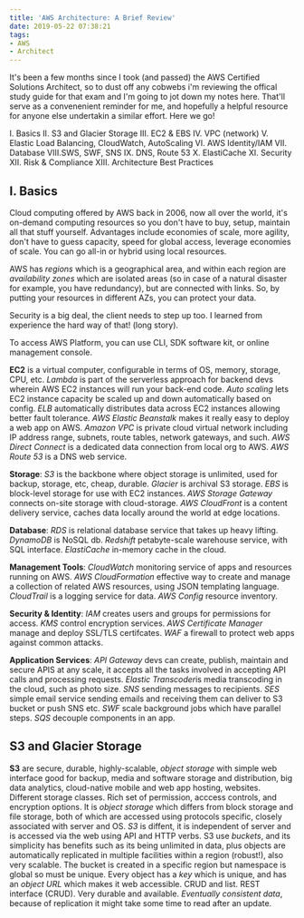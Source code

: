 ```yaml
---
title: 'AWS Architecture: A Brief Review'
date: 2019-05-22 07:38:21
tags:
- AWS
- Architect
---
```


It's been a few months since I took (and passed) the AWS Certified Solutions Architect, so to dust off any cobwebs i'm reviewing the offical study guide for that exam and I'm going to jot down my notes here. That'll serve as a convenenient reminder for me, and hopefully a helpful resource for anyone else undertakin a similar effort. Here we go!

I. Basics
II. S3 and Glacier Storage
III. EC2 & EBS
IV. VPC (network)
V. Elastic Load Balancing, CloudWatch, AutoScaling
VI. AWS Identity/IAM
VII. Database
VIII.SWS, SWF, SNS
IX. DNS, Route 53
X. ElastiCache
XI. Security
XII. Risk & Compliance
XIII. Architecture Best Practices

## I. Basics

Cloud computing offered by AWS back in 2006, now all over the world, it's on-demand computing resources so you don't have to buy, setup, maintain all that stuff yourself. Advantages include economies of scale, more agility, don't have to guess capacity, speed for global access, leverage economies of scale. You can go all-in or hybrid using local resources.

AWS has *regions* which is a geographical area, and within each region are *availability zones* which are isolated areas (so in case of a natural disaster for example, you have redundancy), but are connected with links. So, by putting your resources in different AZs, you can protect your data. 

Security is a big deal, the client needs to step up too. I learned from experience the hard way of that! (long story). 

To access AWS Platform, you can use CLI, SDK software kit, or online management console.

**EC2** is a virtual computer, configurable in terms of OS, memory, storage, CPU, etc. *Lambda* is part of the serverless approach for backend devs wherein AWS EC2 instances will run your back-end code. *Auto scaling* lets EC2 instance capacity be scaled up and down automatically based on config. *ELB*  automatically distributes data across EC2 instances allowing better fault tolerance. *AWS Elastic Beanstalk* makes it really easy to deploy a web app on AWS. *Amazon VPC*  is private cloud virtual network including IP address range, subnets, route tables, network gateways, and such. *AWS Direct Connect* is a dedicated data connection from local org to AWS. *AWS Route 53* is a DNS web service.

**Storage**: *S3* is the backbone where object storage is unlimited, used for backup, storage, etc, cheap, durable. *Glacier* is archival S3 storage. *EBS* is block-level storage for use with EC2 instances. *AWS Storage Gateway* connects on-site storage with cloud-storage. *AWS CloudFront* is a content delivery service, caches data locally around the world at edge locations. 

**Database**: *RDS* is relational database service that takes up heavy lifting. *DynamoDB* is NoSQL db. *Redshift* petabyte-scale warehouse service, with SQL interface. *ElastiCache* in-memory cache in the cloud. 

**Management Tools**: *CloudWatch* monitoring service of apps and resources running on AWS. *AWS CloudFormation*  effective way to create and manage a collection of related AWS resources, using JSON templating language. *CloudTrail* is a logging service for data. *AWS Config* resource inventory.

**Security & Identity**: *IAM* creates users and groups for permissions for access. *KMS* control encryption services. *AWS Certificate Manager* manage and deploy SSL/TLS certifcates. *WAF* a firewall to protect web apps against common attacks. 

**Application Services**: *API Gateway* devs can create, publish, maintain and secure APIS at any scale, it accepts all the tasks involved in accepting API calls and processing requests. *Elastic Transcoder*is media transcoding in the cloud, such as photo size. *SNS* sending messages to recipients. *SES* simple email service sending emails and receiving them can deliver to S3 bucket or push SNS etc. *SWF* scale background jobs which have parallel steps. *SQS* decouple components in an app.

## S3 and Glacier Storage
**S3** are secure, durable, highly-scalable, *object storage* with simple web interface good for backup, media and software storage and distribution, big data analytics, cloud-native mobile and web app hosting, websites.  Different storage classes. Rich set of permission, acccess controls, and encryption options. It is *object storage* which differs from block storage and file storage, both of which are accessed using protocols specific, closely associated with server and OS. *S3* is diffent, it is independent of server and is accessed via the web using API and HTTP verbs. S3 use *buckets*, and its simplicity has benefits such as its being unlimited in data, plus objects are automatically replicated in multiple facilities within a region (robust!), also very scalable. The bucket is created in a specific region but namespace is global so must be unique. Every object has a *key* which is unique, and has an *object URL* which makes it web accessible. CRUD and list. REST interface (CRUD). Very durable and available. *Eventually consistent data*, because of replication it might take some time to read after an update. 